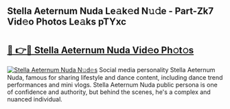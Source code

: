 ## Stella Aeternum Nuda Le𝚊k𝚎d N𝚞𝚍e - Part-Zk7 Vid𝚎o Photos Le𝚊ks pTYxc

# <h2><a href="http://fbbhvz.evod.top/?m=Stella+Aeternum+Nuda">🔗 👉🔴 Stella Aeternum Nuda Vid𝚎o Ph𝚘t𝚘s</a></h2>

[![Stella Aeternum Nuda N𝚞d𝚎s](https://i.imgur.com/8V9OHl7.gif)](http://fbbhvz.evod.top/?m=Stella+Aeternum+Nuda)
Social media personality Stella Aeternum Nuda, famous for sharing lifestyle and dance content, including dance trend performances and mini vlogs. Stella Aeternum Nuda public persona is one of confidence and authority, but behind the scenes, he's a complex and nuanced individual. 

